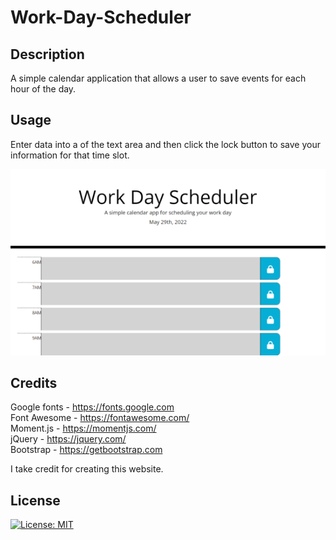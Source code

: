 # Work-Day-Scheduler

## Description

A simple calendar application that allows a user to save events for each hour of the day.

## Usage

Enter data into a of the text area and then click the lock button to save your information for that time slot.

[![screenshot](./assets/images/daily_work_schedule.png)](https://gnimelf.github.io/Work-Day-Scheduler/)

## Credits

Google fonts - https://fonts.google.com<br>
Font Awesome - https://fontawesome.com/<br>
Moment.js - https://momentjs.com/<br>
jQuery - https://jquery.com/<br>
Bootstrap - https://getbootstrap.com

I take credit for creating this website.

## License

[![License: MIT](https://img.shields.io/badge/License-MIT-yellow.svg)](https://opensource.org/licenses/MIT)
